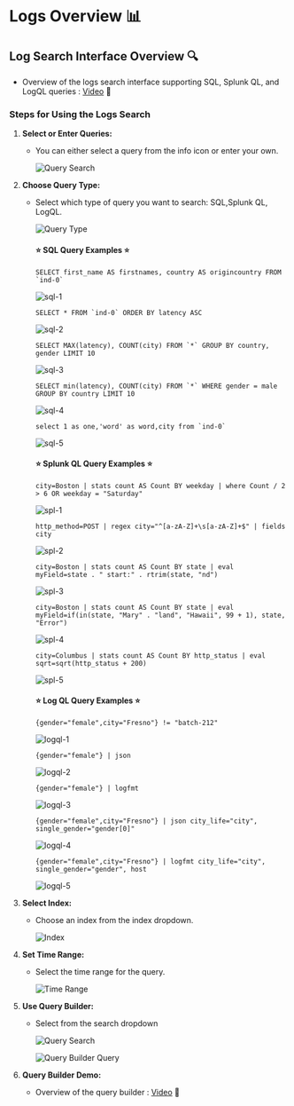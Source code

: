 # Logs Overview 📊

## Log Search Interface Overview 🔍

- Overview of the logs search interface supporting SQL, Splunk QL, and LogQL queries :
[Video](../static/img/query-overview.mp4) 👀


### Steps for Using the Logs Search

1. **Select or Enter Queries:**
   - You can either select a query from the info icon or enter your own.

      ![Query Search](../static/img/icon-query.png)


2. **Choose Query Type:**
   - Select which type of query you want to search: SQL,Splunk QL, LogQL.
     
      ![Query Type](../static/img/query-type.png)

      #### ⭐ SQL Query Examples ⭐
      ```
      SELECT first_name AS firstnames, country AS origincountry FROM `ind-0`
      ```
      ![sql-1](../static/img/sql-1.png)
      ```   
      SELECT * FROM `ind-0` ORDER BY latency ASC
      ```
      ![sql-2](../static/img/sql-2.png)
      ```
      SELECT MAX(latency), COUNT(city) FROM `*` GROUP BY country, gender LIMIT 10
      ```
      ![sql-3](../static/img/sql-3.png)
      ```
      SELECT min(latency), COUNT(city) FROM `*` WHERE gender = male GROUP BY country LIMIT 10
      ```
      ![sql-4](../static/img/sql-4.png)
      ```
      select 1 as one,'word' as word,city from `ind-0`
      ```
      ![sql-5](../static/img/sql-5.png)

      #### ⭐ Splunk QL Query Examples ⭐
      ```
      city=Boston | stats count AS Count BY weekday | where Count / 2 > 6 OR weekday = "Saturday"
      ```

      ![spl-1](../static/img/spl-1.png)

      ```
      http_method=POST | regex city="^[a-zA-Z]+\s[a-zA-Z]+$" | fields city
      ```

      ![spl-2](../static/img/spl-2.png)

      ```
      city=Boston | stats count AS Count BY state | eval myField=state . " start:" . rtrim(state, "nd")
      ```

      ![spl-3](../static/img/spl-3.png)

      ```
      city=Boston | stats count AS Count BY state | eval myField=if(in(state, "Mary" . "land", "Hawaii", 99 + 1), state, "Error")
      ```

      ![spl-4](../static/img/spl-4.png)

      ```
      city=Columbus | stats count AS Count BY http_status | eval sqrt=sqrt(http_status + 200)
      ```

      ![spl-5](../static/img/spl-5.png)

      #### ⭐ Log QL Query Examples ⭐
      ```
      {gender="female",city="Fresno"} != "batch-212"
      ```

      ![logql-1](../static/img/logql-1.png)

      ```
      {gender="female"} | json
      ```

      ![logql-2](../static/img/logql-2.png)
      ```
      {gender="female"} | logfmt
      ```

      ![logql-3](../static/img/logql-3.png)
      ```
      {gender="female",city="Fresno"} | json city_life="city", single_gender="gender[0]"
      ```

      ![logql-4](../static/img/logql-4.png)

      ```
      {gender="female",city="Fresno"} | logfmt city_life="city", single_gender="gender", host
      ```

      ![logql-5](../static/img/logql-5.png)

         
3. **Select Index:**
   - Choose an index from the index dropdown.

      ![Index](../static/img/index-query.png)

4. **Set Time Range:**
   - Select the time range for the query.

      ![Time Range](../static/img/time-query.png)

5. **Use Query Builder:**
   - Select from the search dropdown

      ![Query Search](../static/img/qb-search.png)

      ![Query Builder Query](../static/img/query-qb.png)

6. **Query Builder Demo:**
   - Overview of the query builder :
   [Video](../static/img/query-builder-search.mp4) 👀